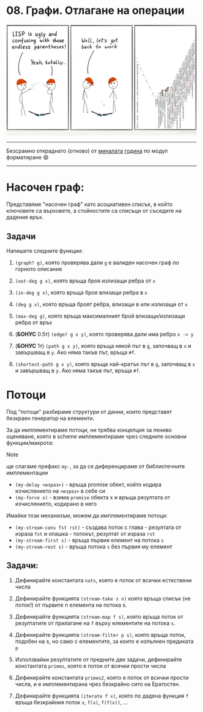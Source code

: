 # 08. Графи. Отлагане на операции

![Lisp meme](../assets/08-parentheses-meme.jpg)

---

Безсрамно откраднато (отново) от [миналата](https://github.com/triffon/fp-2022-23/blob/main/exercises/inf1/08-scheme-graph/README.md) [година](https://github.com/triffon/fp-2022-23/blob/main/exercises/inf1/09-scheme-stream/README.md) по модул форматиране :smile:

---

# Насочен граф:

Представяме "насочен граф" като асоциативен списък, в който ключовете са върховете, а стойностите са списъци от съседите на дадения връх.

## Задачи

Напишете следните функции:

1. `(graph? g)`, която проверява дали `g` е валиден насочен граф по горното описание

2. `(out-deg g x)`, която връща броя излизащи ребра от `x`

3. `(in-deg g x)`, която връща броя влизащи ребра в `x`

4. `(deg g x)`, която връща броят ребра, влизащи в или излизащи от `x`

5. `(max-deg g)`, която връща максималният брой влизащи/излизащи ребра от връх

6. (**БОНУС** 0.5т) `(edge? g x y)`, която проверява дали има ребро `x -> y`

7. (**БОНУС** 1т) `(path g x y)`, която връща някой път в `g`, започващ в `x` и завършващ в `y`. Ако няма такъв път, връща `#f`.

8. `(shortest-path g x y)`, която връща най-кратък път в `g`, започващ в `x` и завършващ в `y`. Ако няма такъв път, връща `#f`.

# Потоци

Под "потоци" разбираме структури от данни, които представят безкраен генератор на елементи.

За да имплементираме потоци, ни трябва концепция за лениво оценяване, която в scheme имплементираме чрез следните основни функции/макрота:

> [!NOTE]
> ще слагаме префикс `my-`, за да се диференцираме от библиотечните имплементации

- `(my-delay <израз>)` - връща promise обект, който кодира изчислението на `<израз>` в себе си
- `(my-force x)` - взима `promise` обекта x и връща резултата от изчислението, кодирано в него

Имайки този механизъм, можем да имплементираме потоци:

- `(my-stream-cons fst rst)` - създава поток с глава - резултата от израза `fst` и опашка - потокът, резултат от израза `rst`
- `(my-stream-first s)` - връща първия елемент на потока `s`
- `(my-stream-rest s)` - връща потока `s` без първия му елемент

## Задачи:

1. Дефинирайте константата `nats`, която е поток от всички естествени числа

2. Дефинирайте функцията `(stream-take s n)` която връща списък (не поток!) от първите n елемента на потока s.

3. Дефинирайте функцията `(stream-map f s)`, която връща поток от резултатите от прилагане на `f` върху елементите на потока `s`.

4. Дефинирайте функцията `(stream-filter p s)`, която връща поток, подобен на s, но само с елементите, за които е изпълнен предиката `p`

5. Използвайки резултатите от предните две задачи, дефинирайте константата `primes`, която е поток от всички прости числа

6. Дефинирайте константата `primes2`, която е поток от всички прости числа, и е имплементирана чрез безкрайно сито на Ератостен.

7. Дефинирайте функцията `(iterate f x)`, която по дадена функция `f` връща безкрайния поток `x`, `f(x)`, `f(f(x))`, ...
